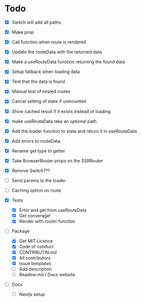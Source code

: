 # Todo

- [x] Switch will add all paths
- [x] Make prop
- [x] Call function when route is rendered
- [x] Update the routeData with the returned data
- [x] Make a useRouteData function returning the found data
- [x] Setup fallback when loading data
- [x] Test that the data is found
- [x] Manual test of nested routes
- [x] Cancel setting of state if unmounted
- [x] Show cached result if it exists instead of loading
- [x] make useRouteData take an optional path
- [x] Add the loader function to state and return it in useRouteData
- [x] Add errors to routeData
- [x] Rename get type to getter
- [x] Take BrowserRouter props on the SSRRouter
- [x] Remove Switch???
- [ ] Send params to the loader
- [ ] Caching option on route

- [x] Tests

  - [x] Error and get from useRouteData
  - [x] Get converage!
  - [x] Render with router function

- [ ] Package

  - [x] Get MIT Licence
  - [x] Code of conduct
  - [x] CONTRIBUTIN.md
  - [x] All contributors
  - [x] Issue templates
  - [ ] Add description
  - [ ] Readme.md / Docs website

- [ ] Docs
  - [ ] Nextjs setup

